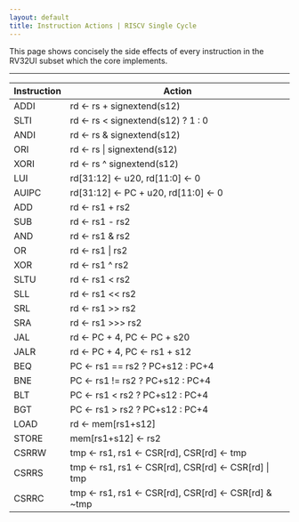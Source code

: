 ```yaml
---
layout: default
title: Instruction Actions | RISCV Single Cycle
---
```


This page shows concisely the side effects of every instruction in the RV32UI
subset which the core implements.

----

Instruction | Action  
------------|----------------------------------------------------
 ADDI       | rd <- rs + signextend(s12)
 SLTI       | rd <- rs < signextend(s12) ? 1 : 0
 ANDI       | rd <- rs & signextend(s12)
 ORI        | rd <- rs \| signextend(s12)
 XORI       | rd <- rs ^ signextend(s12)
 LUI        | rd[31:12] <- u20, rd[11:0]  <- 0
 AUIPC      | rd[31:12] <- PC + u20, rd[11:0]  <- 0
 ADD        | rd <- rs1 + rs2
 SUB        | rd <- rs1 - rs2
 AND        | rd <- rs1 & rs2
 OR         | rd <- rs1 \| rs2
 XOR        | rd <- rs1 ^ rs2
 SLTU       | rd <- rs1 < rs2
 SLL        | rd <- rs1 <<  rs2
 SRL        | rd <- rs1 >>  rs2
 SRA        | rd <- rs1 >>> rs2
 JAL        | rd <- PC + 4, PC <- PC + s20
 JALR       | rd <- PC + 4, PC <- rs1 + s12
 BEQ        | PC <- rs1 == rs2 ? PC+s12 : PC+4
 BNE        | PC <- rs1 != rs2 ? PC+s12 : PC+4
 BLT        | PC <- rs1 <  rs2 ? PC+s12 : PC+4
 BGT        | PC <- rs1 >  rs2 ? PC+s12 : PC+4
 LOAD       | rd <- mem[rs1+s12]
 STORE      | mem[rs1+s12] <- rs2
 CSRRW      | tmp     <- rs1, rs1     <- CSR[rd], CSR[rd] <- tmp
 CSRRS      | tmp     <- rs1, rs1     <- CSR[rd], CSR[rd] <- CSR[rd] \| tmp
 CSRRC      | tmp     <- rs1, rs1     <- CSR[rd], CSR[rd] <- CSR[rd] & ~tmp

